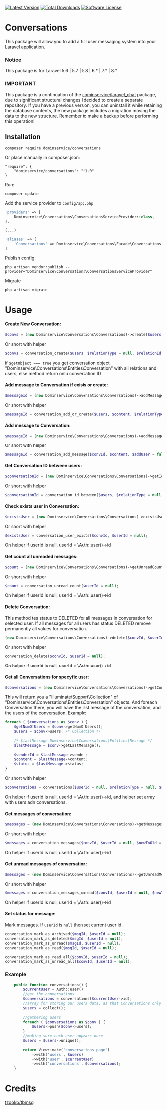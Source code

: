 [![Latest Version](https://img.shields.io/github/release/dominservice/conversations.svg?style=flat-square)](https://github.com/dominservice/conversations/releases)
[![Total Downloads](https://img.shields.io/packagist/dt/dominservice/conversations.svg?style=flat-square)](https://packagist.org/packages/dominservice/conversations)
[![Software License](https://img.shields.io/badge/license-MIT-brightgreen.svg?style=flat-square)](LICENSE)

# Conversations
This package will allow you to add a full user messaging system into your Laravel application.

### Notice
This package is for Laravel 5.6 | 5.7 | 5.8 | 6.* | 7.* | 8.*

### IMPORTANT
This package is a continuation of the
[dominservice/laravel_chat](https://github.com/dominservice/laravel_chat) package, due to significant structural changes I decided to create a separate repository.
If you have a previous version, you can uninstall it while retaining the database contents, the new package includes a migration moving the data to the new structure.
Remember to make a backup before performing this operation!

## Installation
```
composer require dominservice/conversations
```
Or place manually in composer.json:
```
"require": {
    "dominservice/conversations": "^1.0"
}
```
Run:
```
composer update
```
Add the service provider to `config/app.php`

```php
'providers' => [
    Dominservice\Conversations\ConversationsServiceProvider::class,
],

(...)

'aliases' => [
    'Conversations' => Dominservice\Conversations\Facade\Conversations::class,
]
```
Publish config:

```
php artisan vendor:publish --provider="Dominservice\Conversations\ConversationsServiceProvider"
```
Migrate
```
php artisan migrate
```

# Usage

#### __Create New Conversation:__
```php
$convs = (new Dominservice\Conversations\Conversations)->create($users, $relationType = null, $relationId = null, $content = null, $getObject = false);
```
Or short with helper
```php
$convs = conversation_create($users, $relationType = null, $relationId = null, $content = null, $getObject = false);
```
if ``` $getObject === true ``` you get conversation object "Dominservice\Conversations\Entities\Conversation" with all relations and users, else method return onlu conversation ID
#### __Add message to Conversation if exists or create:__
```php
$messageId = (new Dominservice\Conversations\Conversations)->addMessageOrCreateConversation($users, $content, $relationType = null, $relationId = null);
```
Or short with helper
```php
$messageId = conversation_add_or_create($users, $content, $relationType = null, $relationId = null);
```
#### __Add message to Conversation:__
```php
$messageId = (new Dominservice\Conversations\Conversations)->addMessage($convId, $content, $addUser = false);
```
Or short with helper
```php
$messageId = conversation_add_message($convId, $content, $addUser = false);
```
#### __Get Conversation ID between users:__
```php
$conversationId = (new Dominservice\Conversations\Conversations)->getIdBetweenUsers(array $users, $relationType = null, $relationId = null);
```
Or short with helper
```php
$conversationId = conversation_id_between($users, $relationType = null, $relationId = null);
```
#### __Check exists user in Conversation:__
```php
$existsUser = (new Dominservice\Conversations\Conversations)->existsUser($convId, $userId);
```
Or short with helper
```php
$existsUser = conversation_user_exists($convId, $userId = null);
```
On helper if userId is null, userId = \Auth::user()->id
#### __Get count all unreaded messages:__
```php
$count = (new Dominservice\Conversations\Conversations)->getUnreadCount($userId);
```
Or short with helper
```php
$count = conversation_unread_count($userId = null);
```
On helper if userId is null, userId = \Auth::user()->id
#### __Delete Conversation:__
This method tes status to DELETED for all messages in conversation for selected user.
If all messages for all users has status DELETED remove permanently all values for conversation.
```php
(new Dominservice\Conversations\Conversations)->delete($convId, $userId);
```
Or short with helper
```php
conversation_delete($convId, $userId = null);
```
On helper if userId is null, userId = \Auth::user()->id

#### __Get all Conversations for specyfic user:__
```php
$conversations = (new Dominservice\Conversations\Conversations)->getConversations($userId, $relationType = null, $relationId = null);
```
This will return you a "Illuminate\Support\Collection" of "Dominservice\Conversations\Entities\Conversation" objects.
And foreach Conversation there, you will have the last message of the conversation, and the users of the conversation.
Example:
```php
foreach ( $conversations as $conv ) {
    $getNumOfUsers = $conv->getNumOfUsers();
    $users = $conv->users; /* Collection */
            
    /* $lastMessage Dominservice\Conversations\Entities\Message */
    $lastMessage = $conv->getLastMessage();
            
    $senderId = $lastMessage->sender;
    $content = $lastMessage->content;
    $status = $lastMessage->status;
}
```
Or short with helper
```php
$conversations = conversations($userId = null, $relationType = null, $relationId = null, $withUsersList = true);
```
On helper if userId is null, userId = \Auth::user()->id, and helper set array  with users adn conversations.
#### __Get messages of conversation:__

```php
$messages = (new Dominservice\Conversations\Conversations)->getMessages($convId, $userId, $newToOld = true, $limit = null, $start = null);
```
Or short with helper
```php
$messages = conversation_messages($convId, $userId = null, $newToOld = true, $limit = null, $start = null);
```
On helper if userId is null, userId = \Auth::user()->id
#### __Get unread messages of conversation:__

```php
$messages = (new Dominservice\Conversations\Conversations)->getUnreadMessages($convId, $userId, $newToOld = true, $limit = null, $start = null);
```
Or short with helper
```php
$messages = conversation_messages_unread($convId, $userId = null, $newToOld = true, $limit = null, $start = null);
```
On helper if userId is null, userId = \Auth::user()->id
#### Set status for message:
Mark messages. If `userId` is `null` then set current user id.
```php
conversation_mark_as_archived($msgId, $userId = null);
conversation_mark_as_deleted($msgId, $userId = null);
conversation_mark_as_unread($msgId, $userId = null);
conversation_mark_as_read($msgId, $userId = null);

conversation_mark_as_read_all($convId, $userId = null);
conversation_mark_as_unread_all($convId, $userId = null);
```
### Example
```php
    public function conversations() {
        $currentUser = Auth::user();
        //get the conversations
        $conversations = conversations($currentUser->id);
        //array for storing our users data, as that Conversations only provides user id's
        $users = collect();
        
        //gathering users
        foreach ( $conversations as $conv ) {
            $users->push($conv->users);
        }
        //making sure each user appears once
        $users = $users->unique();
        
        return View::make('conversations_page')
            ->with('users', $users)
            ->with('user', $currentUser)
            ->with('conversations', $conversations);
    }
```
# Credits
[tzookb/tbmsg](https://github.com/tzookb/tbmsg)

